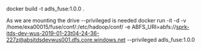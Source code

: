 docker build -t  adls_fuse:1.0.0 .

As we are mounting the drive --privileged  is needed
docker run -it -d -v  /home/exa00015/fuse/conf/:/etc/hadoop/conf/  -e ABFS_URI=abfs://sprk-itds-dev-wus-2019-01-23t04-24-36-227z@absitdsdevwus001.dfs.core.windows.net --privileged adls_fuse:1.0.0
